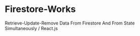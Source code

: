 # Firestore-Works
Retrieve-Update-Remove Data From Firestore And From State Simultaneously / React.js
